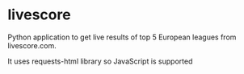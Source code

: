 # livescore
Python application to get live results of top 5 European leagues from livescore.com.

It uses requests-html library so JavaScript is supported